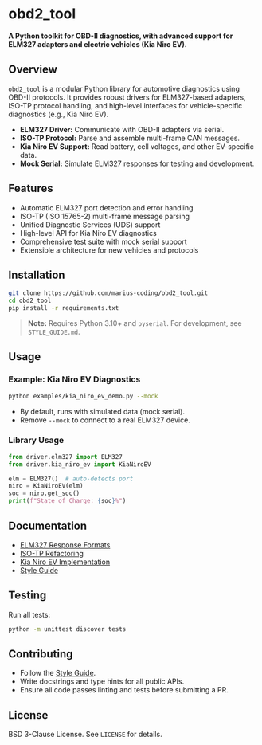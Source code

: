 
# obd2_tool

**A Python toolkit for OBD-II diagnostics, with advanced support for ELM327 adapters and electric vehicles (Kia Niro EV).**

## Overview

`obd2_tool` is a modular Python library for automotive diagnostics using OBD-II protocols. It provides robust drivers for ELM327-based adapters, ISO-TP protocol handling, and high-level interfaces for vehicle-specific diagnostics (e.g., Kia Niro EV).

- **ELM327 Driver:** Communicate with OBD-II adapters via serial.
- **ISO-TP Protocol:** Parse and assemble multi-frame CAN messages.
- **Kia Niro EV Support:** Read battery, cell voltages, and other EV-specific data.
- **Mock Serial:** Simulate ELM327 responses for testing and development.

## Features

- Automatic ELM327 port detection and error handling
- ISO-TP (ISO 15765-2) multi-frame message parsing
- Unified Diagnostic Services (UDS) support
- High-level API for Kia Niro EV diagnostics
- Comprehensive test suite with mock serial support
- Extensible architecture for new vehicles and protocols

## Installation

```bash
git clone https://github.com/marius-coding/obd2_tool.git
cd obd2_tool
pip install -r requirements.txt
```

> **Note:** Requires Python 3.10+ and `pyserial`. For development, see `STYLE_GUIDE.md`.

## Usage

### Example: Kia Niro EV Diagnostics

```bash
python examples/kia_niro_ev_demo.py --mock
```

- By default, runs with simulated data (mock serial).
- Remove `--mock` to connect to a real ELM327 device.

### Library Usage

```python
from driver.elm327 import ELM327
from driver.kia_niro_ev import KiaNiroEV

elm = ELM327()  # auto-detects port
niro = KiaNiroEV(elm)
soc = niro.get_soc()
print(f"State of Charge: {soc}%")
```

## Documentation

- [ELM327 Response Formats](docs/ELM327_RESPONSE_FORMATS.md)
- [ISO-TP Refactoring](docs/ISOTP_REFACTORING.md)
- [Kia Niro EV Implementation](docs/KIA_NIRO_EV_IMPLEMENTATION.md)
- [Style Guide](STYLE_GUIDE.md)

## Testing

Run all tests:

```bash
python -m unittest discover tests
```

## Contributing

- Follow the [Style Guide](STYLE_GUIDE.md).
- Write docstrings and type hints for all public APIs.
- Ensure all code passes linting and tests before submitting a PR.

## License

BSD 3-Clause License. See `LICENSE` for details.
